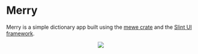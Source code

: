 # Merry

Merry is a simple dictionary app built using the [mewe crate](https://github.com/txtyash/mewe) and the [Slint UI framework](https://slint.dev).

<p align="center">
  <img src="https://github.com/txtyash/merry/assets/85027668/92f7dde5-c34c-41c3-b2a6-48b7dfec911f">
</p>

